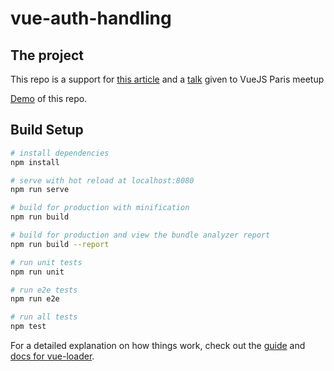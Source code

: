 # vue-auth-handling

## The project

This repo is a support for [this article](https://blog.sqreen.io/authentication-best-practices-vue/) and a [talk](https://docs.google.com/presentation/d/17e4U-XDMuVXGIj26OXndfAsXOpFjPjjb6QHhTJbBZnI/edit?usp=sharing) given to VueJS Paris meetup

[Demo](https://vue-auth-example.netlify.com) of this repo.



## Build Setup

``` bash
# install dependencies
npm install

# serve with hot reload at localhost:8080
npm run serve

# build for production with minification
npm run build

# build for production and view the bundle analyzer report
npm run build --report

# run unit tests
npm run unit

# run e2e tests
npm run e2e

# run all tests
npm test
```

For a detailed explanation on how things work, check out the [guide](http://vuejs-templates.github.io/webpack/) and [docs for vue-loader](http://vuejs.github.io/vue-loader).

